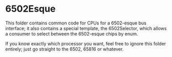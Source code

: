 # 6502Esque

This folder contains common code for CPUs for a 6502-esque bus interface; it also contains a special template, the 6502Selector, which allows a consumer to select between the 6502-esque chips by enum.

If you know exactly which processor you want, feel free to ignore this folder entirely; just go straight to the 6502, 65816 or whatever.
